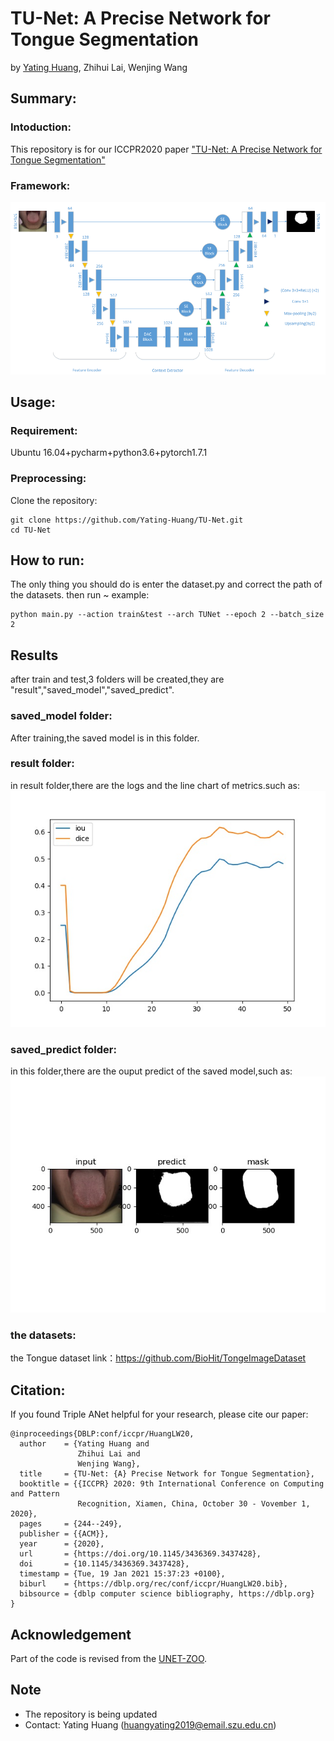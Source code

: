 # TU-Net: A Precise Network for Tongue Segmentation
by [Yating Huang](https://Yating-Huang.github.io/), Zhihui Lai, Wenjing Wang
## Summary:
### Intoduction:
  This repository is for our ICCPR2020 paper ["TU-Net: A Precise Network for Tongue Segmentation"](https://dl.acm.org/doi/pdf/10.1145/3436369.3437428)
  
  
### Framework:
![](https://github.com/Yating-Huang/TU-Net/blob/main/TU-Net.png)

## Usage:
### Requirement:
Ubuntu 16.04+pycharm+python3.6+pytorch1.7.1  
### Preprocessing:
Clone the repository:
```
git clone https://github.com/Yating-Huang/TU-Net.git
cd TU-Net
```
## How to run:
The only thing you should do is enter the dataset.py and correct the path of the datasets.
then run ~
example:
```
python main.py --action train&test --arch TUNet --epoch 2 --batch_size 2 
```
## Results
after train and test,3 folders will be created,they are "result","saved_model","saved_predict".

### saved_model folder:
After training,the saved model is in this folder.

### result folder:
in result folder,there are the logs and the line chart of metrics.such as:
![image](https://github.com/Yating-Huang/TU-Net/blob/main/result/plot/TUNet_2_tongue_50_iou&dice.jpg)
### saved_predict folder:
in this folder,there are the ouput predict of the saved model,such as:
![image](https://github.com/Yating-Huang/TU-Net/blob/main/saved_predict/TUNet/2/50/tongue/272.jpg)
### the datasets:
the Tongue dataset
link：https://github.com/BioHit/TongeImageDataset
## Citation:
If you found Triple ANet helpful for your research, please cite our paper:
```
@inproceedings{DBLP:conf/iccpr/HuangLW20,
  author    = {Yating Huang and
               Zhihui Lai and
               Wenjing Wang},
  title     = {TU-Net: {A} Precise Network for Tongue Segmentation},
  booktitle = {{ICCPR} 2020: 9th International Conference on Computing and Pattern
               Recognition, Xiamen, China, October 30 - Vovember 1, 2020},
  pages     = {244--249},
  publisher = {{ACM}},
  year      = {2020},
  url       = {https://doi.org/10.1145/3436369.3437428},
  doi       = {10.1145/3436369.3437428},
  timestamp = {Tue, 19 Jan 2021 15:37:23 +0100},
  biburl    = {https://dblp.org/rec/conf/iccpr/HuangLW20.bib},
  bibsource = {dblp computer science bibliography, https://dblp.org}
}
```
## Acknowledgement
Part of the code is revised from the [UNET-ZOO](https://github.com/Andy-zhujunwen/UNET-ZOO).

## Note
* The repository is being updated
* Contact: Yating Huang (huangyating2019@email.szu.edu.cn)
